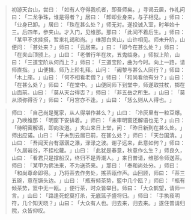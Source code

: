 
> 初游天台山，尝曰：​「如有人夺得我机者，即吾师矣。​」寻谒云居，作礼问曰：​「二龙争珠，谁是得者？​」居曰：​「卸却业身来，与子相见。​」师曰：​「业身已卸。​」居曰：​「珠在甚么处？​」师无对。遂投诚入室，时年始十三。后四年，参夹山。才入门，见维那。那曰：​「此间不着后生。​」师曰：​「某甲不求挂搭，暂来礼谒和尚。​」维那白夹山，山许相见。师未升阶，山便问：​「甚处来？​」师曰：​「云居来。​」曰：​「即今在甚么处？​」师曰：​「在夹山顶颁上。​」山曰：​「老僧行年在坎，五鬼临身。​」师拟上阶，山曰：​「三道宝阶从何而上？​」师曰：​「三道宝阶，曲为今时。向上一路，请师直指。​」山便揖，师乃上阶礼拜。山问：​「阇黎与甚么人同行？​」师曰：​「木上座。​」山曰：​「何不相看老僧？​」师曰：​「和尚看他有分？​」山曰：​「在甚么处？​」师曰：​「在堂中。​」山便同师下到堂中，师遂取拄杖，掷在山面前。山曰：​「莫从天台得否？​」师曰：​「非五岳之所生。​」山曰：​「莫从须弥得否？​」师曰：​「月宫亦不逢。​」山曰：​「恁么则从人得也。​」

> 师曰：​「自己尚是冤家，从人得堪作甚么？​」山曰：​「冷灰里有一粒豆爆。​」乃唤维那：​「明窗下安排着。​」师曰：​「未审明窗还解语也无？​」山曰：​「待明窗解语，即向汝道。​」夹山来日上堂，问：​「昨日新到在甚么处。​」师出应诺。山曰：​「子未到云居已前，在甚么处？​」师曰：​「天台国清。​」山曰：​「吾闻天台有潺潺之瀑，渌渌之波。谢子远来，此意如何？​」师曰：​「久居岩谷，不挂松蘿。​」山曰：​「此犹是春意，秋意作么生？​」师良久，山曰：​「看君只是撑船汉，终归不是弄潮人。​」来日普请，维那令师送茶。师曰：​「某甲为佛法来，不为送茶来。​」那曰：​「奉和尚处分。​」师曰：​「和尚尊命即得。​」乃将茶去作务处，搖茶瓯作声。山回顾，师曰：​「茶三五碗，意在镢头边。​」山曰：​「瓶有倾茶势，籃中几个瓯？​」师曰：​「瓶有倾茶势，篮中无一瓯。​」便行茶，时众皆举目。师曰：​「大众鹤望，请师一言。​」山曰：​「路逢死蛇莫打杀，无底篮子盛将归。​」师曰：​「手执夜明符，几个知天晓？​」山曰：​「大众有人也。归去来，归去来。​」遂住普请归院，众皆仰叹。
